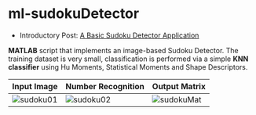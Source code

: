 # ml-sudokuDetector

- Introductory Post: [A Basic Sudoku Detector Application](https://smilingspider.wordpress.com/2015/08/07/a-basic-sudoku-detector-application-part-1-problem-outline/)

**MATLAB** script that implements an image-based Sudoku Detector. The training dataset is very small, classification is performed via a simple **KNN classifier** using Hu Moments, Statistical Moments and Shape Descriptors.

|        Input Image        |Number Recognition             |Output Matrix|
|---------------------------|-------------------------------|------------------|
|![sudoku01](https://user-images.githubusercontent.com/8327505/150041359-75bd20e6-3df4-469b-8ce0-d220e8bb6e30.png)          |![sudoku02](https://user-images.githubusercontent.com/8327505/150041398-54cfdeea-dd14-4cc8-aba1-162b25511e10.png)            |![sudokuMat](https://user-images.githubusercontent.com/8327505/150041406-ef4834b8-f396-4b62-85da-24c0848ee174.png) |

